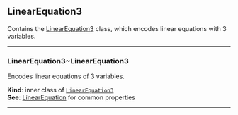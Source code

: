 <a name="module_LinearEquation3"></a>

## LinearEquation3
Contains the [LinearEquation3](./LinearEquation#module_LinearEquation3..LinearEquation3) class, which
encodes linear equations with 3 variables.


* * *

<a name="module_LinearEquation3..LinearEquation3"></a>

### LinearEquation3~LinearEquation3
Encodes linear equations of 3 variables.

**Kind**: inner class of [<code>LinearEquation3</code>](./LinearEquation#module_LinearEquation3)  
**See**: [LinearEquation](./LinearEquation#module_LinearEquation..LinearEquation) for common properties  

* * *

